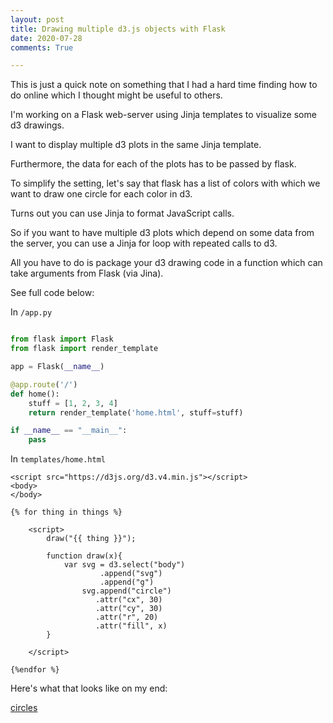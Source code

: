 ```yaml
---
layout: post
title: Drawing multiple d3.js objects with Flask 
date: 2020-07-28
comments: True

---
```


This is just a quick note on something that I had a hard time finding how to do online which I thought might be useful to others.

I'm working on a Flask web-server using Jinja templates to visualize some d3 drawings.

I want to display multiple d3 plots in the same Jinja template.

Furthermore, the data for each of the plots has to be passed by flask.

To simplify the setting, let's say that flask has a list of colors with which we want to draw one circle for each color in d3.

Turns out you can use Jinja to format JavaScript calls.

So if you want to have multiple d3 plots which depend on some data from the server, you can use a Jinja for loop with repeated calls to d3.

All you have to do is package your d3 drawing code in a function which can take arguments from Flask (via Jina).

See full code below:

In `/app.py`

```python

from flask import Flask
from flask import render_template

app = Flask(__name__)

@app.route('/')
def home():
    stuff = [1, 2, 3, 4]
    return render_template('home.html', stuff=stuff)

if __name__ == "__main__":
    pass

```

In `templates/home.html`

```
<script src="https://d3js.org/d3.v4.min.js"></script> 
<body>
</body>

{% for thing in things %}

	<script>
		draw("{{ thing }}");

		function draw(x){
			var svg = d3.select("body")
				    .append("svg")
				    .append("g")
			    svg.append("circle")
			       .attr("cx", 30)
			       .attr("cy", 30)
			       .attr("r", 20)
			       .attr("fill", x)
		}

	</script>

{%endfor %}
```


Here's what that looks like on my end:

[circles]({{site.url}}/assets/circles.png)


```


